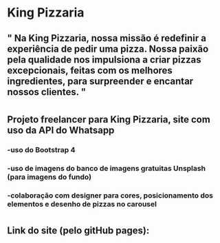 # King Pizzaria
## " Na King Pizzaria, nossa missão é redefinir a experiência de pedir uma pizza. Nossa paixão pela qualidade nos impulsiona a criar pizzas excepcionais, feitas com os melhores ingredientes, para surpreender e encantar nossos clientes. "
#
## Projeto freelancer para King Pizzaria, site com uso da API do Whatsapp
### -uso do Bootstrap 4
### -uso de imagens do banco de imagens gratuitas Unsplash  (para imagens do fundo)
### -colaboração com designer para cores, posicionamento dos elementos e desenho de pizzas no carousel
#
## Link do site (pelo gitHub pages): 
